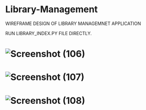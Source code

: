 # Library-Management

WIREFRAME DESIGN OF LIBRARY MANAGEMNET APPLICATION

RUN LIBRARY_INDEX.PY FILE DIRECTLY.

# ![Screenshot (106)](https://user-images.githubusercontent.com/86594167/133419342-96a77589-150c-4cd2-89c3-beb9a0b994c3.png)


# ![Screenshot (107)](https://user-images.githubusercontent.com/86594167/133419441-72f00674-5667-417b-b8b0-9e5004f30476.png)


# ![Screenshot (108)](https://user-images.githubusercontent.com/86594167/133419461-673378f5-7ce8-4159-a370-22df64660214.png)



